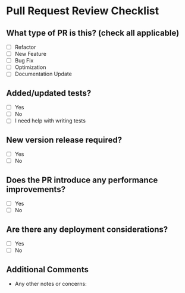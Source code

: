 # Pull Request Review Checklist

## What type of PR is this? (check all applicable)

- [ ] Refactor
- [ ] New Feature
- [ ] Bug Fix
- [ ] Optimization
- [ ] Documentation Update

## Added/updated tests?

- [ ] Yes
- [ ] No
- [ ] I need help with writing tests

## New version release required?

- [ ] Yes
- [ ] No

## Does the PR introduce any performance improvements?

-[ ] Yes
-[ ] No

## Are there any deployment considerations?

-[ ] Yes
-[ ] No

## Additional Comments 

- Any other notes or concerns:
